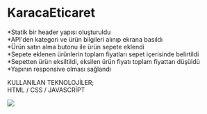 # KaracaEticaret


*Statik bir header yapısı oluşturuldu<br>
*API'den kategori ve ürün bilgileri alınıp ekrana basıldı<br>
*Ürün satın alma butonu ile ürün sepete eklendi<br>
*Sepete eklenen ürünlerin toplam fiyatları sepet içerisinde belirtildi<br>
*Sepetten ürün eksiltildi, eksilen ürün fiyatı toplam fiyattan düşüldü<br>
*Yapının responsive olması sağlandı<br>

KULLANILAN TEKNOLOJİLER;<br>
HTML / CSS / JAVASCRİPT<br>

![](KaracaEticaret.gif)
